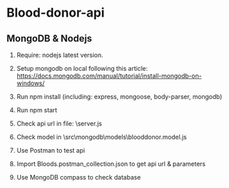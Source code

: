 # Blood-donor-api

## MongoDB & Nodejs
1. Require: nodejs latest version.  

1. Setup mongodb on local following this article: https://docs.mongodb.com/manual/tutorial/install-mongodb-on-windows/

2. Run npm install (including: express, mongoose, body-parser, mongodb)

3. Run npm start

4. Check api url in file: \server.js

5. Check model in \src\mongodb\models\blooddonor.model.js
 
6. Use Postman to test api

7. Import Bloods.postman_collection.json to get api url & parameters

8. Use MongoDB compass to check database

